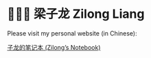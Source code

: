 # 👨🏻‍💻 梁子龙 Zilong Liang

Please visit my personal website (in Chinese):

[子龙的笔记本 (Zilong’s Notebook)](https://zlliang.me)
